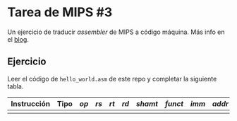 # Tarea de MIPS \#3

Un ejercicio de traducir _assembler_ de MIPS a código máquina.
Más info en el [blog](https://la35.net/orga/mips-maquina.html).

## Ejercicio

Leer el código de `hello_world.asm` de este repo y completar la siguiente tabla.

|Instrucción|Tipo|_op_|_rs_|_rt_|_rd_|_shamt_|_funct_|_imm_|_addr_|
|---|---|---|---|---|---|---|---|---|---|
| | | | | | | | | |
